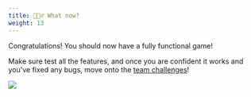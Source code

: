 ```yaml
---
title: 🤷🏽‍♂️ What now?
weight: 13
---
```


Congratulations!
You should now have a fully functional game!

Make sure test all the features, and once you are confident it works and you've fixed any bugs, move onto the [team challenges](../../teamwork/2_challenge)!

![](../../images/done1.gif)
